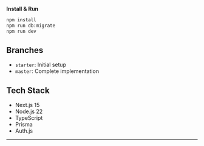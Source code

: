 **Install & Run**

```bash
npm install
npm run db:migrate
npm run dev
```

## Branches

- `starter`: Initial setup
- `master`: Complete implementation

## Tech Stack

- Next.js 15
- Node.js 22
- TypeScript
- Prisma
- Auth.js

---

